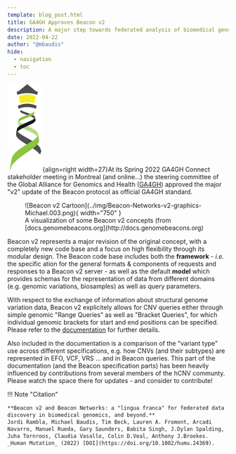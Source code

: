 ```yaml
---
template: blog_post.html
title: GA4GH Approves Beacon v2
description: A major step towards federated analysis of biomedical genomics data 
date: 2022-04-22
author: "@mbaudis"
hide:
  - navigation
  - toc
---
```


![Beacon logo](../img/logo_beacon_80x200.png){align=right width=27}At its Spring 2022 GA4GH Connect stakeholder meeting in Montreal (and online...) the
steering committee of the Global Alliance for Genomics and Health ([GA4GH](http://ga4gh.org))
approved the major "v2" update of the Beacon protocol as official GA4GH standard.

<!--more-->

<figure markdown>
  ![Beacon v2 Cartoon](../img/Beacon-Networks-v2-graphics-Michael.003.png){ width="750" }
  <figcaption>A visualization of some Beacon v2 concepts (from [docs.genomebeacons.org](http://docs.genomebeacons.org)</figcaption>
</figure>

Beacon v2 represents a major revision of the original concept, with a completely new code base
and a focus on high flexibility through its modular design. The Beacon code base includes
both the **framework** - _i.e._ the specific ation for the general formats & components of requests and responses
to a Beacon v2 server - as well as the default **model** which provides schemas for the representation
of data from different domains (e.g. genomic variations, biosamples) as well as query parameters.

With respect to the exchange of information about structural genome variation data, Beacon v2
explicitely allows for CNV queries either through simple genomic "Range Queries" as well as "Bracket Queries",
for which individual genomic brackets for start and end positions can be specified. Please refer to the
[documentation](http://docs.genomebeacons.org/variant-queries/#beacon-bracket-queries) for further details.

Also included in the documentation is a comparison of the "variant type" use across different specifications,
e.g. how CNVs (and their subtypes) are represented in EFO, VCF, VRS ... and in Beacon queries. This part
of the documentation (and the Beacon specification parts) has been heavily influenced by contributions
from several members of the hCNV communty. Please watch the space there for updates - and consider
to contribute!

!!! Note "Citation"

    **Beacon v2 and Beacon Networks: a "lingua franca" for federated data discovery in biomedical genomics, and beyond.**
    Jordi Rambla, Michael Baudis, Tim Beck, Lauren A. Fromont, Arcadi Navarro, Manuel Rueda, Gary Saunders, Babita Singh, J.Dylan Spalding, Juha Tornroos, Claudia Vasallo, Colin D.Veal, Anthony J.Brookes. _Human Mutation_ (2022) [DOI](https://doi.org/10.1002/humu.24369).



